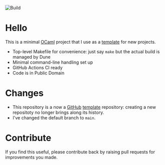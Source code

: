 

![Build](https://github.com/lindig/hello/workflows/CI/badge.svg)

# Hello

This is a minimal [OCaml] project that I use as a [template] for new
projects.

* Top-level Makefile for convenience: just say `make` but the actual
  build is managed by Dune
* Minimal command-line handling set up
* GitHub Actions CI ready
* Code is in Public Domain

# Changes

* This repository is a now a [GitHub] [template] repository: creating a
  new repositoty no longer brings along its history.
* I've changed the default branch to `main`.

# Contribute

If you find this useful, please contribute back by raising pull
requests for improvements you made.

[template]:   https://docs.github.com/en/repositories/creating-and-managing-repositories/creating-a-repository-from-a-template
[GitHub]:   https://www.github.com/
[OCaml]:    https://www.ocaml.org/
